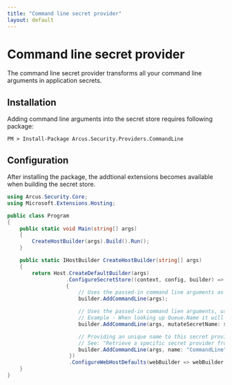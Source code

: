 ```yaml
---
title: "Command line secret provider"
layout: default
---
```


# Command line secret provider
The command line secret provider transforms all your command line arguments in application secrets.

## Installation
Adding command line arguments into the secret store requires following package:

```shell
PM > Install-Package Arcus.Security.Providers.CommandLine
```

## Configuration
After installing the package, the addtional extensions becomes available when building the secret store.

```csharp
using Arcus.Security.Core;
using Microsoft.Extensions.Hosting;

public class Program
{
    public static void Main(string[] args)
    {
        CreateHostBuilder(args).Build().Run();
    }

    public static IHostBuilder CreateHostBuilder(string[] args)
    {    
        return Host.CreateDefaultBuilder(args)
                   .ConfigureSecretStore((context, config, builder) =>
                   {
                       // Uses the passed-in command line arguments as secrets in the secret store.
                       builder.AddCommandLine(args);

                       // Uses the passed-in command lien arguments, using underscores and capitals for secret name structure.
                       // Example - When looking up Queue.Name it will be changed to ARCUS_QUEUE_NAME.
                       builder.AddCommandLine(args, mutateSecretName: secretName => secretName.Replace(".", "_").ToUppder());

                       // Providing an unique name to this secret provider so it can be looked up later.
                       // See: "Retrieve a specific secret provider from the secret store"
                       builder.AddCommandLine(args, name: "CommandLine");
                    })
                    .ConfigureWebHostDefaults(webBuilder => webBuilder.UseStartup<Startup>());
    }
}
```
